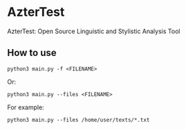 # AzterTest
AzterTest: Open Source Linguistic and Stylistic Analysis Tool

## How to use

```
python3 main.py -f <FILENAME>
```
Or:
```
python3 main.py --files <FILENAME>
```

For example:
```
python3 main.py --files /home/user/texts/*.txt
```
